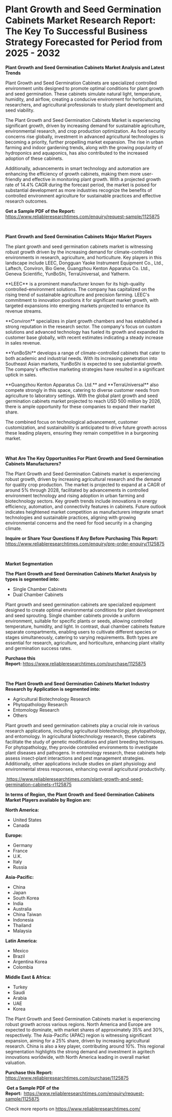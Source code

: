 <p><h1>Plant Growth and Seed Germination Cabinets Market Research Report: The Key To Successful Business Strategy Forecasted for Period from 2025 - 2032</h1></p><p><strong>Plant Growth and Seed Germination Cabinets Market Analysis and Latest Trends</strong></p>
<p><p>Plant Growth and Seed Germination Cabinets are specialized controlled environment units designed to promote optimal conditions for plant growth and seed germination. These cabinets simulate natural light, temperature, humidity, and airflow, creating a conducive environment for horticulturists, researchers, and agricultural professionals to study plant development and seed viability.</p><p>The Plant Growth and Seed Germination Cabinets Market is experiencing significant growth, driven by increasing demand for sustainable agriculture, environmental research, and crop production optimization. As food security concerns rise globally, investment in advanced agricultural technologies is becoming a priority, further propelling market expansion. The rise in urban farming and indoor gardening trends, along with the growing popularity of hydroponics and aquaponics, has also contributed to the increased adoption of these cabinets.</p><p>Additionally, advancements in smart technology and automation are enhancing the efficiency of growth cabinets, making them more user-friendly and effective in monitoring plant growth. With a projected growth rate of 14.4% CAGR during the forecast period, the market is poised for substantial development as more industries recognize the benefits of controlled environment agriculture for sustainable practices and effective research outcomes.</p></p>
<p><strong>Get a Sample PDF of the Report:&nbsp;</strong> <a href="https://www.reliableresearchtimes.com/enquiry/request-sample/1125875?utm_campaign=2761&utm_medium=2&utm_source=Github&utm_content=ia&utm_term=24022025&utm_id=plant-growth-and-seed-germination-cabinets">https://www.reliableresearchtimes.com/enquiry/request-sample/1125875</a></p>
<p>&nbsp;</p>
<p><strong>Plant Growth and Seed Germination Cabinets Major Market Players</strong></p>
<p><p>The plant growth and seed germination cabinets market is witnessing robust growth driven by the increasing demand for climate-controlled environments in research, agriculture, and horticulture. Key players in this landscape include LEEC, Dongguan Yaoke Instrument Equipment Co., Ltd., Laftech, Conviron, Bio Gene, Guangzhou Kenton Apparatus Co. Ltd., Geneva Scientific, YunBoShi, TerraUniversal, and Yatherm.</p><p>**LEEC** is a prominent manufacturer known for its high-quality controlled-environment solutions. The company has capitalized on the rising trend of sustainable agriculture and precision farming. LEEC's commitment to innovation positions it for significant market growth, with targeted expansions into emerging markets projected to enhance its revenue streams.</p><p>**Conviron** specializes in plant growth chambers and has established a strong reputation in the research sector. The company's focus on custom solutions and advanced technology has fueled its growth and expanded its customer base globally, with recent estimates indicating a steady increase in sales revenue.</p><p>**YunBoShi** develops a range of climate-controlled cabinets that cater to both academic and industrial needs. With its increasing penetration into Southeast Asian markets, YunBoShi is expected to see substantial growth. The company's effective marketing strategies have resulted in a significant uptick in sales.</p><p>**Guangzhou Kenton Apparatus Co. Ltd.** and **TerraUniversal** also compete strongly in this space, catering to diverse customer needs from agriculture to laboratory settings. With the global plant growth and seed germination cabinets market projected to reach USD 500 million by 2026, there is ample opportunity for these companies to expand their market share.</p><p>The combined focus on technological advancement, customer customization, and sustainability is anticipated to drive future growth across these leading players, ensuring they remain competitive in a burgeoning market.</p></p>
<p>&nbsp;</p>
<p><strong>What Are The Key Opportunities For Plant Growth and Seed Germination Cabinets Manufacturers?</strong></p>
<p><p>The Plant Growth and Seed Germination Cabinets market is experiencing robust growth, driven by increasing agricultural research and the demand for quality crop production. The market is projected to expand at a CAGR of around 5% through 2028, facilitated by advancements in controlled environment technology and rising adoption in urban farming and biotechnology sectors. Key growth trends include innovations in energy efficiency, automation, and connectivity features in cabinets. Future outlook indicates heightened market competition as manufacturers integrate smart technologies and sustainable practices, aligning with growing environmental concerns and the need for food security in a changing climate.</p></p>
<p><strong>Inquire or Share Your Questions If Any Before Purchasing This Report:</strong> <a href="https://www.reliableresearchtimes.com/enquiry/pre-order-enquiry/1125875?utm_campaign=2761&utm_medium=2&utm_source=Github&utm_content=ia&utm_term=24022025&utm_id=plant-growth-and-seed-germination-cabinets">https://www.reliableresearchtimes.com/enquiry/pre-order-enquiry/1125875</a></p>
<p>&nbsp;</p>
<p><strong>Market Segmentation</strong></p>
<p><strong>The Plant Growth and Seed Germination Cabinets Market Analysis by types is segmented into:</strong></p>
<p><ul><li>Single Chamber Cabinets</li><li>Dual Chamber Cabinets</li></ul></p>
<p><p>Plant growth and seed germination cabinets are specialized equipment designed to create optimal environmental conditions for plant development and seed sprouting. Single chamber cabinets provide a uniform environment, suitable for specific plants or seeds, allowing controlled temperature, humidity, and light. In contrast, dual chamber cabinets feature separate compartments, enabling users to cultivate different species or stages simultaneously, catering to varying requirements. Both types are essential for research, agriculture, and horticulture, enhancing plant vitality and germination success rates.</p></p>
<p><strong>Purchase this Report:&nbsp;</strong><a href="https://www.reliableresearchtimes.com/purchase/1125875?utm_campaign=2761&utm_medium=2&utm_source=Github&utm_content=ia&utm_term=24022025&utm_id=plant-growth-and-seed-germination-cabinets">https://www.reliableresearchtimes.com/purchase/1125875</a></p>
<p>&nbsp;</p>
<p><strong>The Plant Growth and Seed Germination Cabinets Market Industry Research by Application is segmented into:</strong></p>
<p><ul><li>Agricultural Biotechnology Research</li><li>Phytopathology Research</li><li>Entomology Research</li><li>Others</li></ul></p>
<p><p>Plant growth and seed germination cabinets play a crucial role in various research applications, including agricultural biotechnology, phytopathology, and entomology. In agricultural biotechnology research, these cabinets facilitate the study of genetic modifications and plant breeding techniques. For phytopathology, they provide controlled environments to investigate plant diseases and pathogens. In entomology research, these cabinets help assess insect-plant interactions and pest management strategies. Additionally, other applications include studies on plant physiology and environmental stress responses, enhancing overall agricultural productivity.</p></p>
<p><a href="https://www.reliableresearchtimes.com/plant-growth-and-seed-germination-cabinets-r1125875?utm_campaign=2761&utm_medium=2&utm_source=Github&utm_content=ia&utm_term=24022025&utm_id=plant-growth-and-seed-germination-cabinets">&nbsp;https://www.reliableresearchtimes.com/plant-growth-and-seed-germination-cabinets-r1125875</a></p>
<p><strong>In terms of Region, the Plant Growth and Seed Germination Cabinets Market Players available by Region are:</strong></p>
<p>
    <p> <strong> North America: </strong>
        <ul>
            <li>United States</li>
            <li>Canada</li>
        </ul>
        </p> 
    <p> <strong> Europe: </strong>
        <ul>
            <li>Germany</li>
            <li>France</li>
            <li>U.K.</li>
            <li>Italy</li>
            <li>Russia</li>
        </ul>
        </p> 
    <p> <strong> Asia-Pacific: </strong>
        <ul>
            <li>China</li>
            <li>Japan</li>
            <li>South Korea</li>
            <li>India</li>
            <li>Australia</li>
            <li>China Taiwan</li>
            <li>Indonesia</li>
            <li>Thailand</li>
            <li>Malaysia</li>
        </ul>
        </p> 
    <p> <strong> Latin America: </strong>
        <ul>
            <li>Mexico</li>
            <li>Brazil</li>
            <li>Argentina Korea</li>
            <li>Colombia</li>
        </ul>
        </p> 
    <p> <strong> Middle East & Africa: </strong>
        <ul>
            <li>Turkey</li>
            <li>Saudi</li>
            <li>Arabia</li>
            <li>UAE</li>
            <li>Korea</li>
        </ul>
    </p>
    </p>
<p><p>The Plant Growth and Seed Germination Cabinets market is experiencing robust growth across various regions. North America and Europe are expected to dominate, with market shares of approximately 35% and 30%, respectively. The Asia-Pacific (APAC) region is witnessing significant expansion, aiming for a 25% share, driven by increasing agricultural research. China is also a key player, contributing around 10%. This regional segmentation highlights the strong demand and investment in agritech innovations worldwide, with North America leading in overall market valuation.</p></p>
<p><strong>Purchase this Report: </strong><a href="https://www.reliableresearchtimes.com/purchase/1125875?utm_campaign=2761&utm_medium=2&utm_source=Github&utm_content=ia&utm_term=24022025&utm_id=plant-growth-and-seed-germination-cabinets">https://www.reliableresearchtimes.com/purchase/1125875</a></p>
<p>&nbsp;<strong>Get a Sample PDF of the Report:&nbsp;&nbsp;</strong><a href="https://www.reliableresearchtimes.com/enquiry/request-sample/1125875?utm_campaign=2761&utm_medium=2&utm_source=Github&utm_content=ia&utm_term=24022025&utm_id=plant-growth-and-seed-germination-cabinets">https://www.reliableresearchtimes.com/enquiry/request-sample/1125875</a></p>
<p><strong></strong></p>
<p>Check more reports on <a href="https://www.reliableresearchtimes.com/?utm_campaign=2761&utm_medium=2&utm_source=Github&utm_content=ia&utm_term=24022025&utm_id=plant-growth-and-seed-germination-cabinets">https://www.reliableresearchtimes.com/</a></p>